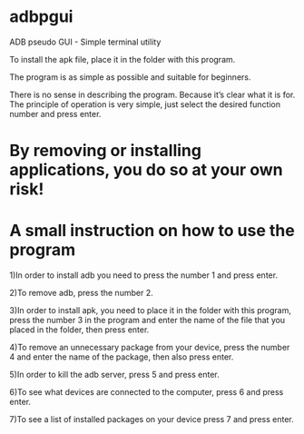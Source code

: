 # adbpgui
ADB pseudo GUI - Simple terminal utility 

To install the apk file, place it in the folder with this program.

The program is as simple as possible and suitable for beginners.

There is no sense in describing the program. Because it’s clear what it is for. The principle of operation is very simple, just select the desired function number and press enter.

# By removing or installing applications, you do so at your own risk!

# A small instruction on how to use the program
1)In order to install adb you need to press the number 1 and press enter.

2)To remove adb, press the number 2.

3)In order to install apk, you need to place it in the folder with this program, press the number 3 in the program and enter the name of the file that you placed in the folder, then press enter.

4)To remove an unnecessary package from your device, press the number 4 and enter the name of the package, then also press enter.

5)In order to kill the adb server, press 5 and press enter.

6)To see what devices are connected to the computer, press 6 and press enter.

7)To see a list of installed packages on your device press 7 and press enter.
